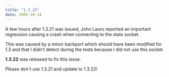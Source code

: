 ```yaml
---
title: "1.3.22"
date: 2009-10-14
---
```

A few hours after 1.3.21 was issued, John Lauro reported an important regression causing a crash when connecting to the stats socket.

This was caused by a minor backport which should have been modified for 1.3 and that I didn't detect during the tests because I did not use this socket.

**1.3.22** was released to fix this issue.

Please don't use 1.3.21 and update to 1.3.22!
